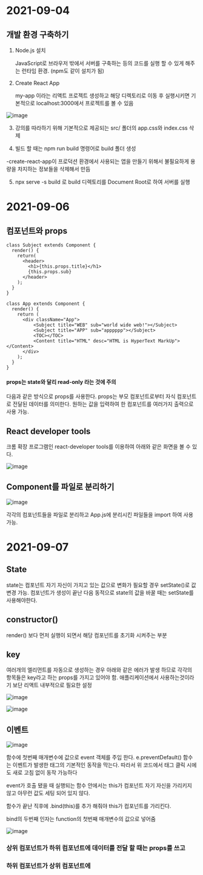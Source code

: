 # 2021-09-04

## 개발 환경 구축하기

1. Node.js 설치
  
   JavaScript로 브라우저 밖에서 서버를 구축하는 등의 코드를 실행 할 수 있게 해주는 런타임 환경. (npm도 같이 설치가 됨)
  
2. Create React App

   my-app 이라는 리액트 프로젝트 생성하고 해당 디렉토리로 이동 후 실행시키면 기본적으로 localhost:3000에서 프로젝트를 볼 수 있음

 ![image](https://user-images.githubusercontent.com/90030675/132092354-a8cf5820-ba97-40d9-8a18-521101edf4fd.png)
 
   

3. 강의를 따라하기 위해 기본적으로 제공되는 src/ 폴더의 app.css와 index.css 삭제


4. 빌드 할 때는 npm run build 명령어로 build 폴더 생성

  -create-react-app이 프로덕션 환경에서 사용되는 앱을 만들기 위해서 불필요하게 용량을 차지하는 정보들을 삭제해서 만듬
  
5. npx serve -s build 로 build 디렉토리를 Document Root로 하여 서버를 실행


# 2021-09-06

## 컴포넌트와 props


```
class Subject extends Component {
  render() {
    return(
      <header>
        <h1>{this.props.title}</h1>
        {this.props.sub}
      </header>
    );
  }
}

class App extends Component {
  render() {
    return (
      <div className="App">
          <Subject title="WEB" sub="world wide web!"></Subject>
          <Subject title="APP" sub="apppppp"></Subject>
          <TOC></TOC>
          <Content title="HTML" desc="HTML is HyperText MarkUp"></Content>
      </div>
    );
  }
}
```

 #### props는 state와 달리 read-only 라는 것에 주의

 다음과 같은 방식으로 props를 사용한다.
 props는 부모 컴포넌트로부터 자식 컴포넌트로 전달된 데이터를 의미한다.
 원하는 값을 입력하여 한 컴포넌트를 여러가지 출력으로 사용 가능.
 
 
 

 
 ## React developer tools
 
 
 크롬 확장 프로그램인 react-developer tools를 이용하여 아래와 같은 화면을 볼 수 있다.
 
 ![image](https://user-images.githubusercontent.com/90030675/132222137-1f0b3047-2adc-4da0-aaab-06fc81b64bed.png)
 
 
 ## Component를 파일로 분리하기
 
 
![image](https://user-images.githubusercontent.com/90030675/132224366-e8b31ca6-fe6e-4a34-b2f8-85fb9e449b0f.png)


각각의 컴포넌트들을 파일로 분리하고 App.js에 분리시킨 파일들을 import 하여 사용 가능.


# 2021-09-07

## State

state는 컴포넌트 자기 자신이 가지고 있는 값으로 변화가 필요할 경우 setState()로 값 변경 가능.
컴포넌트가 생성이 끝난 다음 동적으로 state의 값을 바꿀 때는 setState를 사용해야한다.

## constructor()

render() 보다 먼저 실행이 되면서 해당 컴포넌트를 초기화 시켜주는 부분

## key

여러개의 엘리먼트를 자동으로 생성하는 경우 아래와 같은 에러가 발생 하므로 각각의 항목들은 key라고 하는 props를 가지고 있어야 함.
애플리케이션에서 사용하는것이라기 보단 리액트 내부적으로 필요한 설정

![image](https://user-images.githubusercontent.com/90030675/132269317-c795eb2e-648a-4591-ae1b-0542f490cc4d.png)

![image](https://user-images.githubusercontent.com/90030675/132269469-8d71df8b-1869-474c-87d2-d2f2779524fe.png)


## 이벤트

![image](https://user-images.githubusercontent.com/90030675/132283598-2819c327-9d2d-4d85-b134-3cb196f2adab.png)


함수에 첫번째 매개변수에 값으로 event 객체를 주입 한다.
e.preventDefault() 함수는 이벤트가 발생한 태그의 기본적인 동작을 막는다. 따라서 위 코드에서 <a>태그 클릭 시에도 새로 고침 없이 동작 가능하다
  
event가 호출 됐을 때 실행되는 함수 안에서는 this가 컴포넌트 자기 자신을 가리키지 않고 아무런 값도 세팅 되어 있지 않다.
  
함수가 끝난 직후에 .bind(this)를 추가 해줘야 this가 컴포넌트를 가리킨다. 
  
bind의 두번째 인자는 function의 첫번째 매개변수의 값으로 넣어줌
  
![image](https://user-images.githubusercontent.com/90030675/132291190-38a48aca-a6a8-4cbe-9d00-ee2d393c7ae0.png)

### 상위 컴포넌트가 하위 컴포넌트에 데이터를 전달 할 때는 props를 쓰고
### 하위 컴포넌트가 상위 컴포넌트에 

 

